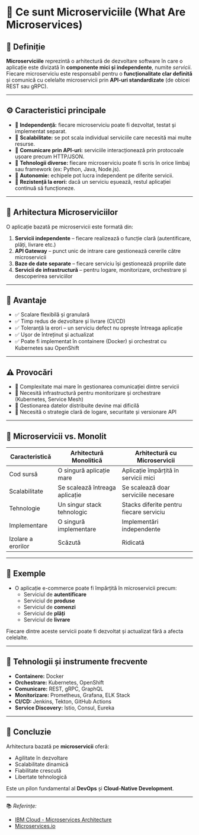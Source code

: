 # 🧩 Ce sunt Microserviciile (What Are Microservices)

## 🔹 Definiție
**Microserviciile** reprezintă o arhitectură de dezvoltare software în care o aplicație este divizată în **componente mici și independente**, numite *servicii*.  
Fiecare microserviciu este responsabil pentru o **funcționalitate clar definită** și comunică cu celelalte microservicii prin **API-uri standardizate** (de obicei REST sau gRPC).

---

## ⚙️ Caracteristici principale

- 🔸 **Independență:** fiecare microserviciu poate fi dezvoltat, testat și implementat separat.  
- 🔸 **Scalabilitate:** se pot scala individual serviciile care necesită mai multe resurse.  
- 🔸 **Comunicare prin API-uri:** serviciile interacționează prin protocoale ușoare precum HTTP/JSON.  
- 🔸 **Tehnologii diverse:** fiecare microserviciu poate fi scris în orice limbaj sau framework (ex: Python, Java, Node.js).  
- 🔸 **Autonomie:** echipele pot lucra independent pe diferite servicii.  
- 🔸 **Rezistență la erori:** dacă un serviciu eșuează, restul aplicației continuă să funcționeze.

---

## 🧱 Arhitectura Microserviciilor

O aplicație bazată pe microservicii este formată din:
1. **Servicii independente** – fiecare realizează o funcție clară (autentificare, plăți, livrare etc.)  
2. **API Gateway** – punct unic de intrare care gestionează cererile către microservicii  
3. **Baze de date separate** – fiecare serviciu își gestionează propriile date  
4. **Servicii de infrastructură** – pentru logare, monitorizare, orchestrare și descoperirea serviciilor  

---

## 🚀 Avantaje

- ✅ Scalare flexibilă și granulară  
- ✅ Timp redus de dezvoltare și livrare (CI/CD)  
- ✅ Toleranță la erori – un serviciu defect nu oprește întreaga aplicație  
- ✅ Ușor de întreținut și actualizat  
- ✅ Poate fi implementat în containere (Docker) și orchestrat cu Kubernetes sau OpenShift

---

## ⚠️ Provocări

- 🔻 Complexitate mai mare în gestionarea comunicației dintre servicii  
- 🔻 Necesită infrastructură pentru monitorizare și orchestrare (Kubernetes, Service Mesh)  
- 🔻 Gestionarea datelor distribuite devine mai dificilă  
- 🔻 Necesită o strategie clară de logare, securitate și versionare API

---

## 🧩 Microservicii vs. Monolit

| Caracteristică | Arhitectură Monolitică | Arhitectură cu Microservicii |
|-----------------|------------------------|------------------------------|
| Cod sursă | O singură aplicație mare | Aplicație împărțită în servicii mici |
| Scalabilitate | Se scalează întreaga aplicație | Se scalează doar serviciile necesare |
| Tehnologie | Un singur stack tehnologic | Stacks diferite pentru fiecare serviciu |
| Implementare | O singură implementare | Implementări independente |
| Izolare a erorilor | Scăzută | Ridicată |

---

## 🧠 Exemple

- O aplicație e-commerce poate fi împărțită în microservicii precum:
  - Serviciul de **autentificare**
  - Serviciul de **produse**
  - Serviciul de **comenzi**
  - Serviciul de **plăți**
  - Serviciul de **livrare**

Fiecare dintre aceste servicii poate fi dezvoltat și actualizat fără a afecta celelalte.

---

## 🧰 Tehnologii și instrumente frecvente

- **Containere:** Docker  
- **Orchestrare:** Kubernetes, OpenShift  
- **Comunicare:** REST, gRPC, GraphQL  
- **Monitorizare:** Prometheus, Grafana, ELK Stack  
- **CI/CD:** Jenkins, Tekton, GitHub Actions  
- **Service Discovery:** Istio, Consul, Eureka  

---

## 🏁 Concluzie

Arhitectura bazată pe **microservicii** oferă:
- Agilitate în dezvoltare  
- Scalabilitate dinamică  
- Fiabilitate crescută  
- Libertate tehnologică  

Este un pilon fundamental al **DevOps** și **Cloud-Native Development**.

---

📚 *Referințe:*  
- [IBM Cloud - Microservices Architecture](https://www.ibm.com/cloud/learn/microservices)  
- [Microservices.io](https://microservices.io/)
